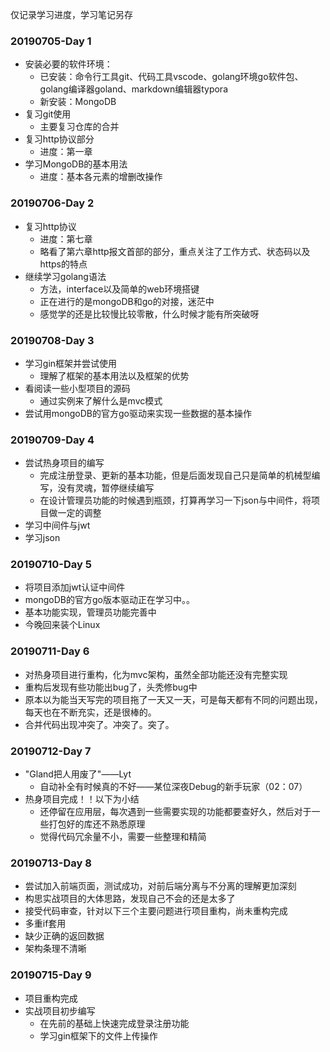 仅记录学习进度，学习笔记另存

### 20190705-Day 1

- 安装必要的软件环境：
  - 已安装：命令行工具git、代码工具vscode、golang环境go软件包、golang编译器goland、markdown编辑器typora
  - 新安装：MongoDB
- 复习git使用
  - 主要复习仓库的合并
- 复习http协议部分
  - 进度：第一章
- 学习MongoDB的基本用法
  - 进度：基本各元素的增删改操作

### 20190706-Day 2

- 复习http协议
  - 进度：第七章
  - 略看了第六章http报文首部的部分，重点关注了工作方式、状态码以及https的特点
- 继续学习golang语法
  - 方法，interface以及简单的web环境搭键
  - 正在进行的是mongoDB和go的对接，迷茫中
  - 感觉学的还是比较慢比较零散，什么时候才能有所突破呀 

### 20190708-Day 3

- 学习gin框架并尝试使用
  - 理解了框架的基本用法以及框架的优势
- 看阅读一些小型项目的源码
  - 通过实例来了解什么是mvc模式
- 尝试用mongoDB的官方go驱动来实现一些数据的基本操作

### 20190709-Day 4

- 尝试热身项目的编写
  - 完成注册登录、更新的基本功能，但是后面发现自己只是简单的机械型编写，没有灵魂，暂停继续编写
  - 在设计管理员功能的时候遇到瓶颈，打算再学习一下json与中间件，将项目做一定的调整
- 学习中间件与jwt
- 学习json

### 20190710-Day 5

- 将项目添加jwt认证中间件
- mongoDB的官方go版本驱动正在学习中。。
- 基本功能实现，管理员功能完善中
- 今晚回来装个Linux

### 20190711-Day 6
- 对热身项目进行重构，化为mvc架构，虽然全部功能还没有完整实现
- 重构后发现有些功能出bug了，头秃修bug中
- 原本以为能当天写完的项目拖了一天又一天，可是每天都有不同的问题出现，每天也在不断充实，还是很棒的。
- 合并代码出现冲突了。冲突了。突了。

### 20190712-Day 7
- "Gland把人用废了"——Lyt
    - 自动补全有时候真的不好——某位深夜Debug的新手玩家（02：07）
- 热身项目完成！！以下为小结
    - 还停留在应用层，每次遇到一些需要实现的功能都要查好久，然后对于一些打包好的库还不熟悉原理
    - 觉得代码冗余量不小，需要一些整理和精简

### 20190713-Day 8
- 尝试加入前端页面，测试成功，对前后端分离与不分离的理解更加深刻
- 构思实战项目的大体思路，发现自己不会的还是太多了
- 接受代码审查，针对以下三个主要问题进行项目重构，尚未重构完成
 - 多重if套用
 - 缺少正确的返回数据
 - 架构条理不清晰

### 20190715-Day 9

- 项目重构完成
- 实战项目初步编写
  - 在先前的基础上快速完成登录注册功能
  - 学习gin框架下的文件上传操作